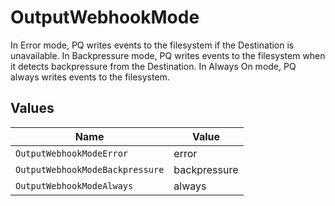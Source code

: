 # OutputWebhookMode

In Error mode, PQ writes events to the filesystem if the Destination is unavailable. In Backpressure mode, PQ writes events to the filesystem when it detects backpressure from the Destination. In Always On mode, PQ always writes events to the filesystem.


## Values

| Name                            | Value                           |
| ------------------------------- | ------------------------------- |
| `OutputWebhookModeError`        | error                           |
| `OutputWebhookModeBackpressure` | backpressure                    |
| `OutputWebhookModeAlways`       | always                          |